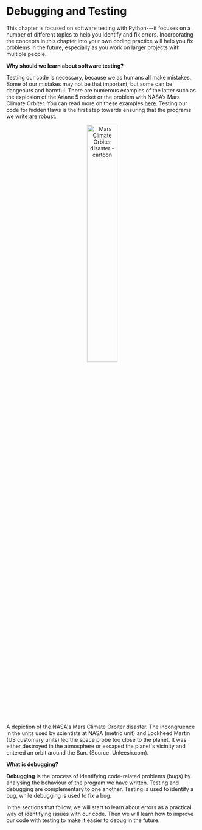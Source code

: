 # Debugging and Testing

<!-- ## Contents
- [Introduction](#Introduction)
- [Why are we doing testing](#Why-are-we-doing-testing)
- [What is debugging](#What-is-debugging)
- [Types of errors](#Types-of-errors)
- [Raising errors](#Raising-errors)
- [Handling errors](#try_except)
- [Assertions](#Assertions)
- [Logging](#Logging)
- [Exercises](#Exercises)
- [References and used resources](#References-and-used-resources) -->

This chapter is focused on software testing with Python---it focuses on a number of different topics to help you identify and fix errors. Incorporating the concepts in this chapter into your own coding practice will help you fix problems in the future, especially as you work on larger projects with multiple people. 

**Why should we learn about software testing?**

Testing our code is necessary, because we as humans all make mistakes. Some of our mistakes may not be that important, but some can be dangeours and harmful. There are numerous examples of the latter such as the explosion of the Ariane 5 rocket or the problem with NASA’s Mars Climate Orbiter. You can read more on these examples [here](https://medium.com/swlh/some-of-the-most-famous-bugs-in-software-history-bb16a2ee3f8e). Testing our code for hidden flaws is the first step towards ensuring that the programs we write are robust.

<p align="center">
<img src="https://static.wixstatic.com/media/cfc1ef_55f398d6fbdb418ea4970567251efe6a.png/v1/fill/w_680,h_476,al_c,q_95/cfc1ef_55f398d6fbdb418ea4970567251efe6a.webp" width="40%" 
     alt="Mars Climate Orbiter disaster - cartoon"/>
</p>     
<figcaption align = "left">A depiction of the NASA's Mars Climate Orbiter disaster. The incongruence in the units used by scientists at NASA (metric unit) and Lockheed Martin (US customary units) led the space probe too close to the planet. It was either destroyed in the atmosphere or escaped the planet's vicinity and entered an orbit around the Sun. (Source: Unleesh.com).</figcaption>

**What is debugging?**

**Debugging** is the process of identifying code-related problems (bugs) by analysing the behaviour of the program we have written. Testing and debugging are complementary to one another. Testing is used to identify a bug, while debugging is used to fix a bug.

In the sections that follow, we will start to learn about errors as a practical way of identifying issues with our code. Then we will learn how to improve our code with testing to make it easier to debug in the future.


<!-- **Additional Resources**

New sections will be added to this chapter progressively throughout the semester. -->

<!-- If you are interested in the topic, you can check out the references below, some of which were also used in the creation of this chapter:

- https://carpentries-lab.github.io/python-aos-lesson/08-defensive/index.html
- https://swcarpentry.github.io/python-novice-inflammation/09-errors.html
- https://python-textbok.readthedocs.io/en/1.0/Errors_and_Exceptions.html
- https://docs.python.org/3/tutorial/errors.html
- https://coderefinery.github.io/testing/ -->